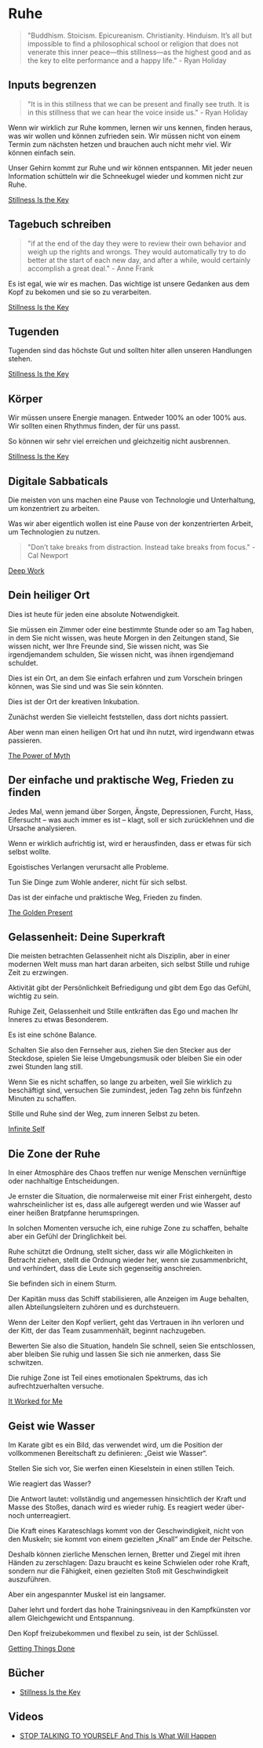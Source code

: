 # Ruhe

> "Buddhism. Stoicism. Epicureanism. Christianity. Hinduism. It’s all but impossible to find a philosophical school or religion that does not venerate this inner peace—this stillness—as the highest good and as the key to elite performance and a happy life." - Ryan Holiday

## Inputs begrenzen

> "It is in this stillness that we can be present and finally see truth. It is in this stillness that we can hear the voice inside us." - Ryan Holiday

Wenn wir wirklich zur Ruhe kommen, lernen wir uns kennen, finden heraus, was wir wollen und können zufrieden sein. Wir müssen nicht von einem Termin zum nächsten hetzen und brauchen auch nicht mehr viel. Wir können einfach sein.

Unser Gehirn kommt zur Ruhe und wir können entspannen. Mit jeder neuen Information schütteln wir die Schneekugel wieder und kommen nicht zur Ruhe.

[Stillness Is the Key](https://www.goodreads.com/book/show/43582733-stillness-is-the-key)

## Tagebuch schreiben

> "if at the end of the day they were to review their own behavior and weigh up the rights and wrongs. They would automatically try to do better at the start of each new day, and after a while, would certainly accomplish a great deal." - Anne Frank

Es ist egal, wie wir es machen. Das wichtige ist unsere Gedanken aus dem Kopf zu bekomen und sie so zu verarbeiten.

[Stillness Is the Key](https://www.goodreads.com/book/show/43582733-stillness-is-the-key)

## Tugenden

Tugenden sind das höchste Gut und sollten hiter allen unseren Handlungen stehen.

[Stillness Is the Key](https://www.goodreads.com/book/show/43582733-stillness-is-the-key)

## Körper

Wir müssen unsere Energie managen. Entweder 100% an oder 100% aus. Wir sollten einen Rhythmus finden, der für uns passt.

So können wir sehr viel erreichen und gleichzeitig nicht ausbrennen.

[Stillness Is the Key](https://www.goodreads.com/book/show/43582733-stillness-is-the-key)

## Digitale Sabbaticals

Die meisten von uns machen eine Pause von Technologie und Unterhaltung, um konzentriert zu arbeiten.

Was wir aber eigentlich wollen ist eine Pause von der konzentrierten Arbeit, um Technologien zu nutzen.

> "Don’t take breaks from distraction. Instead take breaks from focus." - Cal Newport

[Deep Work](https://www.goodreads.com/book/show/25744928-deep-work)

## Dein heiliger Ort

Dies ist heute für jeden eine absolute Notwendigkeit. 

Sie müssen ein Zimmer oder eine bestimmte Stunde oder so am Tag haben, in dem Sie nicht wissen, was heute Morgen in den Zeitungen stand, Sie wissen nicht, wer Ihre Freunde sind, Sie wissen nicht, was Sie irgendjemandem schulden, Sie wissen nicht, was ihnen irgendjemand schuldet. 

Dies ist ein Ort, an dem Sie einfach erfahren und zum Vorschein bringen können, was Sie sind und was Sie sein könnten. 

Dies ist der Ort der kreativen Inkubation. 

Zunächst werden Sie vielleicht feststellen, dass dort nichts passiert. 

Aber wenn man einen heiligen Ort hat und ihn nutzt, wird irgendwann etwas passieren.

[The Power of Myth](https://www.goodreads.com/book/show/35519.The_Power_of_Myth)

## Der einfache und praktische Weg, Frieden zu finden

Jedes Mal, wenn jemand über Sorgen, Ängste, Depressionen, Furcht, Hass, Eifersucht – was auch immer es ist – klagt, soll er sich zurücklehnen und die Ursache analysieren. 

Wenn er wirklich aufrichtig ist, wird er herausfinden, dass er etwas für sich selbst wollte. 

Egoistisches Verlangen verursacht alle Probleme. 

Tun Sie Dinge zum Wohle anderer, nicht für sich selbst. 

Das ist der einfache und praktische Weg, Frieden zu finden.

[The Golden Present](https://www.goodreads.com/book/show/714611.The_Golden_Present)

## Gelassenheit: Deine Superkraft

Die meisten betrachten Gelassenheit nicht als Disziplin, aber in einer modernen Welt muss man hart daran arbeiten, sich selbst Stille und ruhige Zeit zu erzwingen. 

Aktivität gibt der Persönlichkeit Befriedigung und gibt dem Ego das Gefühl, wichtig zu sein. 

Ruhige Zeit, Gelassenheit und Stille entkräften das Ego und machen Ihr Inneres zu etwas Besonderem. 

Es ist eine schöne Balance. 

Schalten Sie also den Fernseher aus, ziehen Sie den Stecker aus der Steckdose, spielen Sie leise Umgebungsmusik oder bleiben Sie ein oder zwei Stunden lang still. 

Wenn Sie es nicht schaffen, so lange zu arbeiten, weil Sie wirklich zu beschäftigt sind, versuchen Sie zumindest, jeden Tag zehn bis fünfzehn Minuten zu schaffen. 

Stille und Ruhe sind der Weg, zum inneren Selbst zu beten.

[Infinite Self](https://www.goodreads.com/book/show/67758.Infinite_Self)

## Die Zone der Ruhe

In einer Atmosphäre des Chaos treffen nur wenige Menschen vernünftige oder nachhaltige Entscheidungen. 

Je ernster die Situation, die normalerweise mit einer Frist einhergeht, desto wahrscheinlicher ist es, dass alle aufgeregt werden und wie Wasser auf einer heißen Bratpfanne herumspringen. 

In solchen Momenten versuche ich, eine ruhige Zone zu schaffen, behalte aber ein Gefühl der Dringlichkeit bei. 

Ruhe schützt die Ordnung, stellt sicher, dass wir alle Möglichkeiten in Betracht ziehen, stellt die Ordnung wieder her, wenn sie zusammenbricht, und verhindert, dass die Leute sich gegenseitig anschreien.

Sie befinden sich in einem Sturm. 

Der Kapitän muss das Schiff stabilisieren, alle Anzeigen im Auge behalten, allen Abteilungsleitern zuhören und es durchsteuern. 

Wenn der Leiter den Kopf verliert, geht das Vertrauen in ihn verloren und der Kitt, der das Team zusammenhält, beginnt nachzugeben. 

Bewerten Sie also die Situation, handeln Sie schnell, seien Sie entschlossen, aber bleiben Sie ruhig und lassen Sie sich nie anmerken, dass Sie schwitzen.

Die ruhige Zone ist Teil eines emotionalen Spektrums, das ich aufrechtzuerhalten versuche.

[It Worked for Me](https://www.goodreads.com/book/show/13425638-it-worked-for-me)

## Geist wie Wasser

Im Karate gibt es ein Bild, das verwendet wird, um die Position der vollkommenen Bereitschaft zu definieren: „Geist wie Wasser“. 

Stellen Sie sich vor, Sie werfen einen Kieselstein in einen stillen Teich. 

Wie reagiert das Wasser? 

Die Antwort lautet: vollständig und angemessen hinsichtlich der Kraft und Masse des Stoßes, danach wird es wieder ruhig. Es reagiert weder über- noch unterreagiert.

Die Kraft eines Karateschlags kommt von der Geschwindigkeit, nicht von den Muskeln; sie kommt von einem gezielten „Knall“ am Ende der Peitsche. 

Deshalb können zierliche Menschen lernen, Bretter und Ziegel mit ihren Händen zu zerschlagen: Dazu braucht es keine Schwielen oder rohe Kraft, sondern nur die Fähigkeit, einen gezielten Stoß mit Geschwindigkeit auszuführen. 

Aber ein angespannter Muskel ist ein langsamer. 

Daher lehrt und fordert das hohe Trainingsniveau in den Kampfkünsten vor allem Gleichgewicht und Entspannung. 

Den Kopf freizubekommen und flexibel zu sein, ist der Schlüssel.

[Getting Things Done](https://www.goodreads.com/book/show/1633.Getting_Things_Done)

## Bücher

- [Stillness Is the Key](https://www.goodreads.com/book/show/43582733-stillness-is-the-key)

## Videos

- [STOP TALKING TO YOURSELF And This Is What Will Happen](https://www.youtube.com/watch?v=BrOYVD-AdhA)